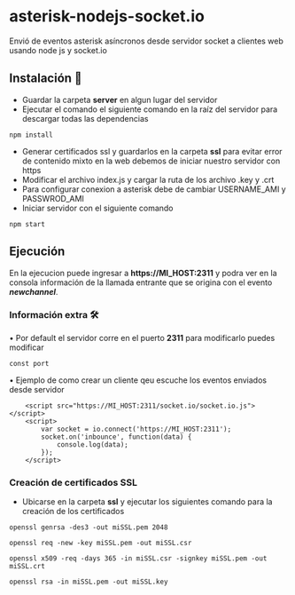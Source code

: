 # asterisk-nodejs-socket.io
Envió de eventos asterisk asíncronos desde servidor socket a clientes web usando node js y socket.io

## Instalación 🚀
* Guardar la carpeta **server** en algun lugar del servidor
* Ejecutar el comando el siguiente comando en la raíz del servidor para descargar todas las dependencias
```
npm install
```
* Generar certificados ssl y guardarlos en la carpeta **ssl** para evitar error de contenido mixto en la web debemos de iniciar nuestro servidor con https
* Modificar el archivo index.js y cargar la ruta de los archivo .key y .crt
* Para configurar conexion a asterisk debe de cambiar USERNAME_AMI y PASSWROD_AMI
* Iniciar servidor con el siguiente comando
```
npm start
```
## Ejecución
En la ejecucion puede ingresar a **https://MI_HOST:2311** y podra ver en la consola información de la llamada entrante que se origina con el evento ***newchannel***.

### Información extra 🛠️
• Por default el servidor corre en el puerto **2311** para modificarlo puedes modificar
```
const port
```
• Ejemplo de como crear un cliente qeu escuche los eventos enviados desde servidor
```
    <script src="https://MI_HOST:2311/socket.io/socket.io.js"></script>
    <script>
        var socket = io.connect('https://MI_HOST:2311');
        socket.on('inbounce', function(data) {
            console.log(data);
        });
    </script>
```

### Creación de certificados SSL
* Ubicarse en la carpeta **ssl** y ejecutar los siguientes comando para la creación de los certificados
```
openssl genrsa -des3 -out miSSL.pem 2048
```
```
openssl req -new -key miSSL.pem -out miSSL.csr
```
```
openssl x509 -req -days 365 -in miSSL.csr -signkey miSSL.pem -out miSSL.crt
```
```
openssl rsa -in miSSL.pem -out miSSL.key
```
